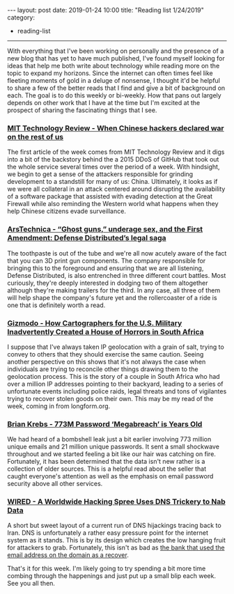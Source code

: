 <F22>---
layout: post
date: 2019-01-24 10:00
title:  "Reading list 1/24/2019"
category: 
- reading-list
---

With everything that I've been working on personally and the presence of a new blog that has yet to have much published, I've found myself looking for ideas that help me both write about technology while reading more on the topic to expand my horizons. Since the internet can often times feel like fleeting moments of gold in a deluge of nonsense, I thought it'd be helpful to share a few of the better reads that I find and give a bit of background on each. The goal is to do this weekly or bi-weekly. How that pans out largely depends on other work that I have at the time but I'm excited at the prospect of sharing the fascinating things that I see. 
<!--more-->
### <a href="https://jnsn.link/U-pZGY37">MIT Technology Review - When Chinese hackers declared war on the rest of us</a>
The first article of the week comes from MIT Technology Review and it digs into a bit of the backstory behind the a 2015 DDoS of GitHub that took out the whole service several times over the period of a week. With hindsight, we begin to get a sense of the attackers responsible for grinding development to a standstill for many of us: China. Ultimately, it looks as if we were all collateral in an attack centered around disrupting the availability of a software package that assisted with evading detection at the Great Firewall while also reminding the Western world what happens when they help Chinese citizens evade surveillance. 

### <a href="https://jnsn.link/UgMyVQ1E">ArsTechnica - “Ghost guns,” underage sex, and the First Amendment: Defense Distributed’s legal saga</a>
The toothpaste is out of the tube and we're all now acutely aware of the fact that you can 3D print gun components. The company responsible for bringing this to the foreground and ensuring that we are all listening, Defense Distributed, is also entrenched in three different court battles. Most curiously, they're deeply interested in dodging two of them altogether although they're making trailers for the third. In any case, all three of them will help shape the company's future yet and the rollercoaster of a ride is one that is definitely worth a read.

### <a href="https://jnsn.link/vKHkwR9-">Gizmodo - How Cartographers for the U.S. Military Inadvertently Created a House of Horrors in South Africa</a>
I suppose that I've always taken IP geolocation with a grain of salt, trying to convey to others that they should exercise the same caution. Seeing another perspective on this shows that it's not always the case when individuals are trying to reconcile other things drawing them to the geolocation process. This is the story of a couple in South Africa who had over a million IP addresses pointing to their backyard, leading to a series of unfortunate events including police raids, legal threats and tons of vigilantes trying to recover stolen goods on their own. This may be my read of the week, coming in from longform.org. 

### <a href="https://jnsn.link/6_-K3L_M">Brian Krebs - 773M Password ‘Megabreach’ is Years Old</a>
We had heard of a bombshell leak just a bit earlier involving 773 million unique emails and 21 million unique passwords. It sent a small shockwave throughout and we started feeling a bit like our hair was catching on fire. Fortunately, it has been determined that the data isn't new rather is a collection of older sources. This is a helpful read about the seller that caught everyone's attention as well as the emphasis on email password security above all other services.

### <a href="https://jnsn.link/cVZSBUSH">WIRED - A Worldwide Hacking Spree Uses DNS Trickery to Nab Data</a>
A short but sweet layout of a current run of DNS hijackings tracing back to Iran. DNS is unfortunately a rather easy pressure point for the internet system as it stands. This is by its design which creates the low hanging fruit for attackers to grab. Fortunately, this isn't as bad as <a href="https://jnsn.link/3xoseyg6">the bank that used the email address on the domain as a recover</a>.

That's it for this week. I'm likely going to try spending a bit more time combing through the happenings and just put up a small blip each week. See you all then.
